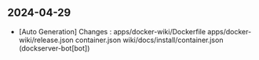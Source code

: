 
## 2024-04-29
 * [Auto Generation] Changes : apps/docker-wiki/Dockerfile apps/docker-wiki/release.json container.json wiki/docs/install/container.json (dockserver-bot[bot])
